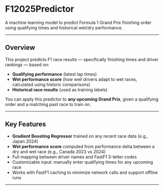 # F12025Predictor

A machine learning model to predict Formula 1 Grand Prix finishing order using qualifying times and historical wet/dry performance.

---

## Overview

This project predicts F1 race results — specifically finishing times and driver rankings — based on:

- **Qualifying performance** (latest lap times)
- **Wet performance score** (how well drivers adapt to wet races, calculated using historic comparisons)
- **Historical race results** (used as training labels)

You can apply this predictor to **any upcoming Grand Prix**, given a qualifying order and a matching past race to train on.

---

## Key Features

- **Gradient Boosting Regressor** trained on any recent race data (e.g., Japan 2024)
- **Wet performance score** computed from performance delta between a dry and wet race (e.g., Canada 2023 vs 2024)
- Full mapping between driver names and FastF1 3-letter codes
- Customizable input: manually enter qualifying times for any upcoming race
- Works with FastF1 caching to minimize network calls and support offline runs

---
